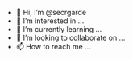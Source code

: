 - 👋 Hi, I’m @secrgarde
- 👀 I’m interested in ...
- 🌱 I’m currently learning ...
- 💞️ I’m looking to collaborate on ...
- 📫 How to reach me ...

<!---
secrgarde/secrgarde is a ✨ special ✨ repository because its `README.md` (this file) appears on your GitHub profile.
You can click the Preview link to take a look at your changes.
--->

